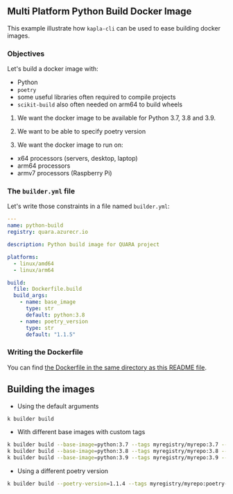 ## Multi Platform Python Build Docker Image

This example illustrate how `kapla-cli` can be used to ease building docker images.

### Objectives

Let's build a docker image with:

- Python
- `poetry`
- some useful libraries often required to compile projects
- `scikit-build` also often needed on arm64 to build wheels

1. We want the docker image to be available for Python 3.7, 3.8 and 3.9.

2. We want to be able to specify poetry version

3. We want the docker image to run on:

- x64 processors (servers, desktop, laptop)
- arm64 processors
- armv7 processors (Raspberry Pi)

### The `builder.yml` file

Let's write those constraints in a file named `builder.yml`:

```yaml
---
name: python-build
registry: quara.azurecr.io

description: Python build image for QUARA project

platforms:
  - linux/amd64
  - linux/arm64

build:
  file: Dockerfile.build
  build_args:
    - name: base_image
      type: str
      default: python:3.8
    - name: poetry_version
      type: str
      default: "1.1.5"
```

### Writing the Dockerfile

You can find [the Dockerfile in the same directory as this README file](./Dockerfile).

## Building the images

- Using the default arguments

```bash
k builder build
```

- With different base images with custom tags

```bash
k builder build --base-image=python:3.7 --tags myregistry/myrepo:3.7 --push
k builder build --base-image=python:3.8 --tags myregistry/myrepo:3.8 --push
k builder build --base-image=python:3.9 --tags myregistry/myrepo:3.9 --push
```

- Using a different poetry version

```bash
k builder build --poetry-version=1.1.4 --tags myregistry/myrepo:poetry-1.1.4 --push
```
